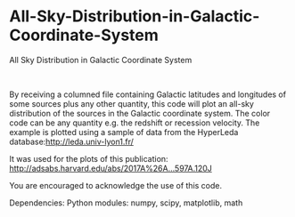 # All-Sky-Distribution-in-Galactic-Coordinate-System
All Sky Distribution in Galactic Coordinate System

​

​By receiving a columned file containing Galactic latitudes and longitudes of some sources plus any other quantity, this code will plot an all-sky distribution of​ the sources in the Galactic coordinate system. The color code can be any quantity e.g. the redshift or recession velocity. 
The example is plotted using a sample of data from the HyperLeda database:http://leda.univ-lyon1.fr/

It was used for the plots of this publication: http://adsabs.harvard.edu/abs/2017A%26A...597A.120J​


​You are encouraged to acknowledge the use of this code.​

Dependencies:
Python modules: numpy, scipy, matplotlib, math

